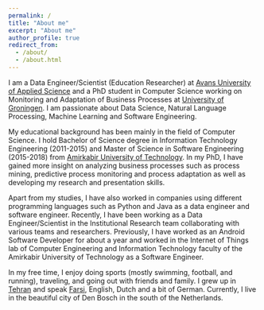 ```yaml
---
permalink: /
title: "About me"
excerpt: "About me"
author_profile: true
redirect_from: 
  - /about/
  - /about.html
---
```


I am a Data Engineer/Scientist (Education Researcher) at [Avans University of Applied Science](https://www.avans.nl) and a PhD student in Computer Science working on Monitoring and Adaptation of Business Processes at [University of Groningen](https://www.rug.nl). I am passionate about Data Science, Natural Language Processing, Machine Learning and Software Engineering.

My educational background has been mainly in the field of Computer Science. I hold Bachelor of Science degree in Information Technology Engineering (2011-2015) and Master of Science in Software Engineering (2015-2018) from [Amirkabir University of Technology](https://aut.ac.ir/en). In my PhD, I have gained more insight on analyzing business processes such as process mining, predictive process monitoring and process adaptation as well as developing my research and presentation skills.

Apart from my studies, I have also worked in companies using different programming languages such as Python and Java as a data engineer and software engineer. Recently, I have been working as a Data Engineer/Scientist in the Institutional Research team collaborating with various teams and researchers. Previously, I have worked as an Android Software Developer for about a year and worked in the Internet of Things lab of Computer Engineering and Information Technology faculty of the Amirkabir University of Technology as a Software Engineer.

In my free time, I enjoy doing sports (mostly swimming, football, and running), traveling, and going out with friends and family. I grew up in [Tehran](https://en.wikipedia.org/wiki/Tehran) and speak [Farsi](https://en.wikipedia.org/wiki/Persian_language), English, Dutch and a bit of German. Currently, I live in the beautiful city of Den Bosch in the south of the Netherlands. 
